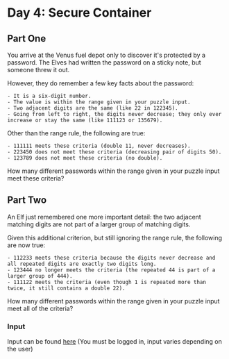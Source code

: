 # Day 4: Secure Container

## Part One

You arrive at the Venus fuel depot only to discover it's protected by a password. The Elves had written the password on a sticky note, but someone threw it out.

However, they do remember a few key facts about the password:

    - It is a six-digit number.
    - The value is within the range given in your puzzle input.
    - Two adjacent digits are the same (like 22 in 122345).
    - Going from left to right, the digits never decrease; they only ever increase or stay the same (like 111123 or 135679).

Other than the range rule, the following are true:

    - 111111 meets these criteria (double 11, never decreases).
    - 223450 does not meet these criteria (decreasing pair of digits 50).
    - 123789 does not meet these criteria (no double).

How many different passwords within the range given in your puzzle input meet these criteria?

## Part Two

An Elf just remembered one more important detail: the two adjacent matching digits are not part of a larger group of matching digits.

Given this additional criterion, but still ignoring the range rule, the following are now true:

    - 112233 meets these criteria because the digits never decrease and all repeated digits are exactly two digits long.
    - 123444 no longer meets the criteria (the repeated 44 is part of a larger group of 444).
    - 111122 meets the criteria (even though 1 is repeated more than twice, it still contains a double 22).

How many different passwords within the range given in your puzzle input meet all of the criteria?

### Input

Input can be found [here](https://adventofcode.com/2019/day/4/input) (You must be logged in, input varies depending on the user)